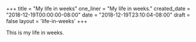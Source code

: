 +++
title = "My life in weeks"
one_liner = "My life in weeks."
created_date = "2018-12-19T00:00:00-08:00"
date = "2018-12-19T23:10:04-08:00"
draft = false 
layout = 'life-in-weeks'
+++

This is my life in weeks.
